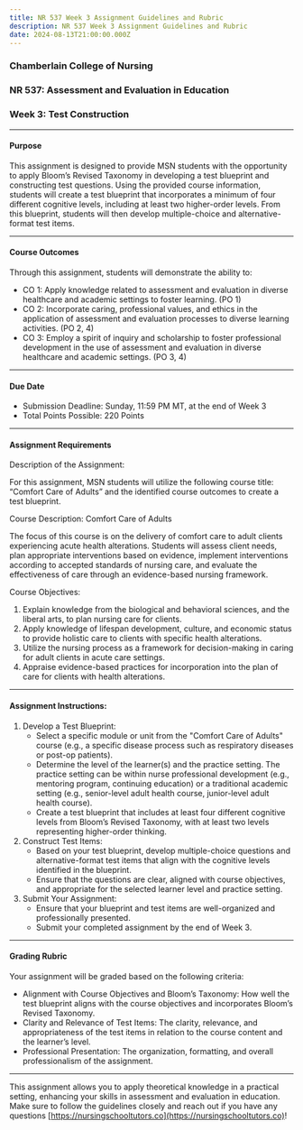 ```yaml
---
title: NR 537 Week 3 Assignment Guidelines and Rubric
description: NR 537 Week 3 Assignment Guidelines and Rubric
date: 2024-08-13T21:00:00.000Z
---
```


### Chamberlain College of Nursing

### NR 537: Assessment and Evaluation in Education

### Week 3: Test Construction

***

#### Purpose

This assignment is designed to provide MSN students with the opportunity to apply Bloom’s Revised Taxonomy in developing a test blueprint and constructing test questions. Using the provided course information, students will create a test blueprint that incorporates a minimum of four different cognitive levels, including at least two higher-order levels. From this blueprint, students will then develop multiple-choice and alternative-format test items.

***

#### Course Outcomes

Through this assignment, students will demonstrate the ability to:

* CO 1: Apply knowledge related to assessment and evaluation in diverse healthcare and academic settings to foster learning. (PO 1)
* CO 2: Incorporate caring, professional values, and ethics in the application of assessment and evaluation processes to diverse learning activities. (PO 2, 4)
* CO 3: Employ a spirit of inquiry and scholarship to foster professional development in the use of assessment and evaluation in diverse healthcare and academic settings. (PO 3, 4)

***

#### Due Date

* Submission Deadline: Sunday, 11:59 PM MT, at the end of Week 3
* Total Points Possible: 220 Points

***

#### Assignment Requirements

Description of the Assignment:

For this assignment, MSN students will utilize the following course title: “Comfort Care of Adults” and the identified course outcomes to create a test blueprint.

Course Description: Comfort Care of Adults

The focus of this course is on the delivery of comfort care to adult clients experiencing acute health alterations. Students will assess client needs, plan appropriate interventions based on evidence, implement interventions according to accepted standards of nursing care, and evaluate the effectiveness of care through an evidence-based nursing framework.

Course Objectives:

1. Explain knowledge from the biological and behavioral sciences, and the liberal arts, to plan nursing care for clients.
2. Apply knowledge of lifespan development, culture, and economic status to provide holistic care to clients with specific health alterations.
3. Utilize the nursing process as a framework for decision-making in caring for adult clients in acute care settings.
4. Appraise evidence-based practices for incorporation into the plan of care for clients with health alterations.

***

#### Assignment Instructions:

1. Develop a Test Blueprint:
   * Select a specific module or unit from the "Comfort Care of Adults" course (e.g., a specific disease process such as respiratory diseases or post-op patients).
   * Determine the level of the learner(s) and the practice setting. The practice setting can be within nurse professional development (e.g., mentoring program, continuing education) or a traditional academic setting (e.g., senior-level adult health course, junior-level adult health course).
   * Create a test blueprint that includes at least four different cognitive levels from Bloom’s Revised Taxonomy, with at least two levels representing higher-order thinking.
2. Construct Test Items:
   * Based on your test blueprint, develop multiple-choice questions and alternative-format test items that align with the cognitive levels identified in the blueprint.
   * Ensure that the questions are clear, aligned with course objectives, and appropriate for the selected learner level and practice setting.
3. Submit Your Assignment:
   * Ensure that your blueprint and test items are well-organized and professionally presented.
   * Submit your completed assignment by the end of Week 3.

***

#### Grading Rubric

Your assignment will be graded based on the following criteria:

* Alignment with Course Objectives and Bloom’s Taxonomy: How well the test blueprint aligns with the course objectives and incorporates Bloom’s Revised Taxonomy.
* Clarity and Relevance of Test Items: The clarity, relevance, and appropriateness of the test items in relation to the course content and the learner’s level.
* Professional Presentation: The organization, formatting, and overall professionalism of the assignment.

***

This assignment allows you to apply theoretical knowledge in a practical setting, enhancing your skills in assessment and evaluation in education. Make sure to follow the guidelines closely and reach out if you have any questions [https://nursingschooltutors.co](https://nursingschooltutors.co)!
